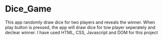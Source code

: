 # Dice_Game
This app randomly draw dice for two players and reveals the winner.
When play button is pressed, the app will draw dice for tow player seperately and declear winner.
I have used HTML, CSS, Javascript and DOM for this project
